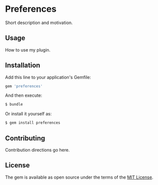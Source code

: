 # Preferences
Short description and motivation.

## Usage
How to use my plugin.

## Installation
Add this line to your application's Gemfile:

```ruby
gem 'preferences'
```

And then execute:
```bash
$ bundle
```

Or install it yourself as:
```bash
$ gem install preferences
```

## Contributing
Contribution directions go here.

## License
The gem is available as open source under the terms of the [MIT License](https://opensource.org/licenses/MIT).
